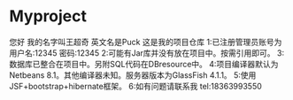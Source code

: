 # Myproject
您好 我的名字叫王超奇 英文名是Puck 这是我的项目仓库
1:已注册管理员账号为 用户名:12345 密码:12345
2:可能有Jar库并没有放在项目中。按需引用即可。
3:数据库已整合在项目中。另附SQL代码在DBresource中。
4:项目编译器默认为Netbeans 8.1。其他编译器未知。服务器版本为GlassFish 4.1.1。
5:使用JSF+bootstrap+hibernate框架。
6:如有问题请联系我 tel:18363993550
